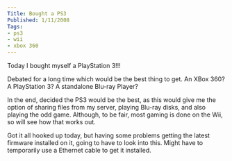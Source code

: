 ```yaml
---
Title: Bought a PS3
Published: 1/11/2008
Tags:
- ps3
- wii
- xbox 360
---
```


Today I bought myself a PlayStation 3!!!

Debated for a long time which would be the best thing to get. An XBox 360? A PlayStation 3? A standalone Blu-ray Player?

In the end, decided the PS3 would be the best, as this would give me the option of sharing files from my server, playing Blu-ray disks, and also playing the odd game. Although, to be fair, most gaming is done on the Wii, so will see how that works out.

Got it all hooked up today, but having some problems getting the latest firmware installed on it, going to have to look into this. Might have to temporarily use a Ethernet cable to get it installed.
